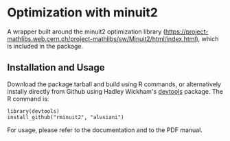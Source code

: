 Optimization with minuit2
======

A wrapper built around the minuit2 optimization library
(https://project-mathlibs.web.cern.ch/project-mathlibs/sw/Minuit2/html/index.html),
which is included in the package.

Installation and Usage
-----
Download the package tarball and build using R commands, or alternatively instally directly from Github using Hadley Wickham's [devtools](https://github.com/hadley/devtools) package. The R command is:
```
library(devtools)
install_github("rminuit2", "alusiani")
```
For usage, please refer to the documentation and to the PDF manual.

